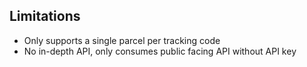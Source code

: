 

## Limitations
- Only supports a single parcel per tracking code
- No in-depth API, only consumes public facing API without API key

